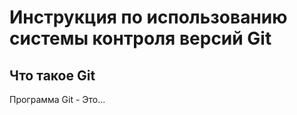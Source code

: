 # **Инструкция по использованию системы контроля версий Git**

## Что такое Git

Программа Git - Это...